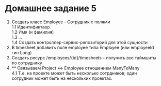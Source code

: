 # Домашнее задание 5
1. Создать класс Employee - Сотрудник с полями  
   1.1 Идентификтаор  
   1.2 Имя (и фамилия)  
   1.3 ...  
   1.4 Создать контроллер-сервис-репозиторий для этой сущности
2. В timesheet добавить поле employee типа Employee (или employeeId тип Long)
3. Создать ресурс /employees/{id}/timesheets - получить все таймшиты по сотруднику
4. ** Связываем Project <-> Employee отношением ManyToMany  
   4.1 Т.е. на проекте может быть несколько сотрдников; один сотрудник может быть на нескольких проектах.  